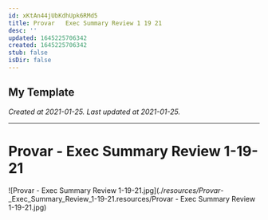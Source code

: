 ```yaml
---
id: xKtAn44jUbKdhUpk6RMd5
title: Provar   Exec Summary Review 1 19 21
desc: ''
updated: 1645225706342
created: 1645225706342
stub: false
isDir: false
---
```

My Template
---

_Created at 2021-01-25._
_Last updated at 2021-01-25._




---

# Provar - Exec Summary Review 1-19-21


![Provar - Exec Summary Review 1-19-21.jpg](./_resources/Provar_-_Exec_Summary_Review_1-19-21.resources/Provar - Exec Summary Review 1-19-21.jpg)

